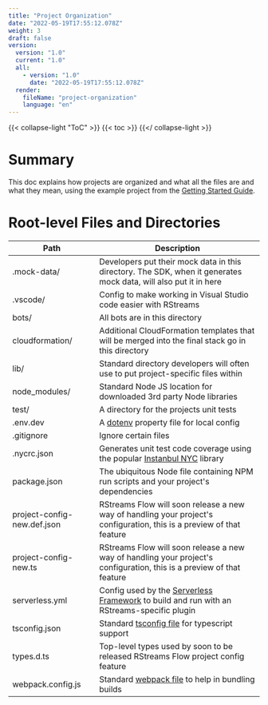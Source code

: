 ```yaml
---
title: "Project Organization"
date: "2022-05-19T17:55:12.078Z"
weight: 3
draft: false
version:
  version: "1.0"
  current: "1.0"
  all:
    - version: "1.0"
      date: "2022-05-19T17:55:12.078Z"
  render:
    fileName: "project-organization"
    language: "en"
---
```


{{< collapse-light "ToC" >}}
{{< toc  >}}
{{</ collapse-light >}}

# Summary
This doc explains how projects are organized and what all the files are and what they mean, using the example project from
the [Getting Started Guide](../getting-started).

# Root-level Files and Directories

| Path | Description |
|---------|--------|
| .mock-data/ | Developers put their mock data in this directory.  The SDK, when it generates mock data, will also put it in here   |
| .vscode/     | Config to make working in Visual Studio code easier with RStreams  |
| bots/ | All bots are in this directory  |
| cloudformation/ | Additional CloudFormation templates that will be merged into the final stack go in this directory  |
| lib/ | Standard directory developers will often use to put project-specific files within  |
| node_modules/ | Standard Node JS location for downloaded 3rd party Node libraries  |
| test/ | A directory for the projects unit tests  |
| .env.dev | A [dotenv](https://www.npmjs.com/package/dotenv) property file for local config |
| .gitignore | Ignore certain files |
| .nycrc.json | Generates unit test code coverage using the popular [Instanbul NYC](https://www.npmjs.com/package/nyc) library |
| package.json | The ubiquitous Node file containing NPM run scripts and your project's dependencies |
| project-config-new.def.json | RStreams Flow will soon release a new way of handling your project's configuration, this is a preview of that feature  |
| project-config-new.ts | RStreams Flow will soon release a new way of handling your project's configuration, this is a preview of that feature  |
| serverless.yml | Config used by the [Serverless Framework](https://www.serverless.com/) to build and run with an RStreams-specific plugin |
| tsconfig.json | Standard [tsconfig file](https://www.typescriptlang.org/docs/handbook/tsconfig-json.html) for typescript support |
| types.d.ts | Top-level types used by soon to be released RStreams Flow project config feature |
| webpack.config.js | Standard [webpack file](https://webpack.js.org/) to help in bundling builds |